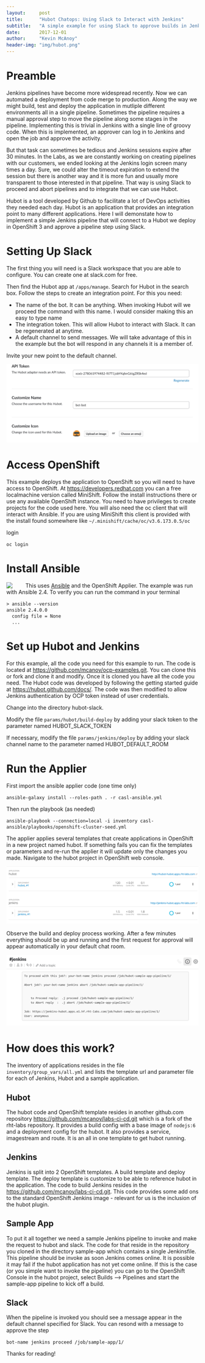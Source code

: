 ```yaml
---
layout:     post
title:      "Hubot Chatops: Using Slack to Interact with Jenkins"
subtitle:   "A simple example for using Slack to approve builds in Jenkins using Hubot on OpenShift. Ansible required."
date:       2017-12-01
author:     "Kevin McAnoy"
header-img: "img/hubot.png"
---
```


# Preamble

Jenkins pipelines have become more widespread recently. Now we can automated a deployment from code merge to production. Along the way we might build, test and deploy the application in mutliple different environments all in a single pipeline. Sometimes the pipeline requires a manual approval step to move the pipeline along some stages in the pipeline. Implementing this is trivial in Jenkins with a single line of groovy code. When this is implemented, an approver can log in to Jenkins and open the job and approve the activity. 

But that task can sometimes be tedious and Jenkins sessions expire after 30 minutes. In the Labs, as we are constantly working on creating pipelines with our customers, we ended looking at the Jenkins login screen many times a day. Sure, we could alter the timeout expiration to extend the session but there is another way and it is more fun and usually more transparent to those interested in that pipeline. That way is using Slack to proceed and abort pipelines and to integrate that we can use Hubot.

Hubot is a tool developed by Github to facilitate a lot of DevOps activities they needed each day. Hubot is an application that provides an integration point to many different applications. Here I will demonstate how to implement a simple Jenkins pipeline that will connect to a Hubot we deploy in OpenShift 3 and approve a pipeline step using Slack.

# Setting Up Slack

The first thing you will need is a Slack workspace that you are able to configure. You can create one at slack.com for free. 

Then find the Hubot app at `/apps/manage`. Search for Hubot in the search box. Follow the steps to create an integration point. For this you need:
 - The name of the bot. It can be anything. When invoking Hubot will we proceed the command with this name. I would consider making this an easy to type name
 - The integration token. This will allow Hubot to interact with Slack. It can be regenerated at anytime. 
 - A default channel to send messages. We will take advantage of this in the example but the bot will respond in any channels it is a member of.

 Invite your new point to the default channel.

 ![Slack Snapshot](/img/hubot-snapshot.png)

# Access OpenShift

This example deploys the application to OpenShift so you will need to have access to OpenShift. At https://developers.redhat.com you can a free localmachine version called MiniShift. Follow the install instructions there or use any available OpenShift instance. You need to have privileges to create projects for the code used here. You will also need the oc client that will interact with Ansible. If you are using MiniShift this client is provided with the install found somewhere like `~/.minishift/cache/oc/v3.6.173.0.5/oc`

login

```
oc login
```

# Install Ansible

This uses <img src="https://pbs.twimg.com/profile_images/428287509047435264/ElOjna20.png" width="50" align="left">  [Ansible](https://www.ansible.com/) and the OpenShift Applier. The example was run with Ansible 2.4. To verify you can run the command in your terminal

```
> ansible --version
ansible 2.4.0.0
  config file = None
  ...
```

# Set up Hubot and Jenkins

For this example, all the code you need for this example to run. The code is located at <https://github.com/mcanoy/ocp-examples.git>. You can clone this or fork and clone it and modify. Once it is cloned you have all the code you need. The Hubot code was developed by following the getting started guide at <https://hubot.github.com/docs/>. The code was then modified to allow Jenkins authentication by OCP token instead of user credentials. 

Change into the directory hubot-slack.

Modify the file `params/hubot/build-deploy` by adding your slack token to the parameter named HUBOT_SLACK_TOKEN

If necessary, modify the file `params/jenkins/deploy` by adding your slack channel name to the parameter named HUBOT_DEFAULT_ROOM

# Run the Applier

First import the ansible applier code (one time only)
 ```
ansible-galaxy install --roles-path . -r casl-ansible.yml
 ```

 Then run the playbook (as needed)
 ```
ansible-playbook --connection=local -i inventory casl-ansible/playbooks/openshift-cluster-seed.yml
 ```

The applier applies several templates that create applications in OpenShift in a new project named hubot. If something fails you can fix the templates or parameters and re-run the applier it will update only the changes you made. Navigate to the hubot project in OpenShift web console. 

![Console Snapshot](/img/hubot-ocp.png)

Observe the build and deploy process working. After a few minutes everything should be up and running and the first request for approval will appear automatically in your default chat room.

![Slack Snapshot](/img/hubot-slack.png)

# How does this work?

The inventory of applications resides in the file `inventory/group_vars/all.yml` and lists the template url and parameter file for each of Jenkins, Hubot and a sample application.

## Hubot

The hubot code and OpenShift template resides in another github.com repository <https://github.com/mcanoy/labs-ci-cd.git> which is a fork of the rht-labs repository. It provides a build config with a base image of `nodejs:6` and a deployment config for the hubot. It also provides a service, imagestream and route. It is an all in one template to get hubot running.

## Jenkins

Jenkins is split into 2 OpenShift templates. A build template and deploy template. The deploy template is customize to be able to reference hubot in the application. The code to build Jenkins resides in the <https://github.com/mcanoy/labs-ci-cd.git>. This code provides some add ons to the standard OpenShift Jenkins image - relevant for us is the inclusion of the hubot plugin.

## Sample App

To put it all together we need a sample Jenkins pipeline to invoke and make the request to hubot and slack. The code for that reside in the repository you cloned in the directory sample-app which contains a single Jenkinsfile. This pipeline should be invoke as soon Jenkins comes online. It is possible it may fail if the hubot application has not yet come online. If this is the case (or you simple want to invoke the pipeline) you can go to the OpenShift Console in the hubot project, select Builds --> Pipelines and start the sample-app pipeline to kick off a build. 

## Slack

When the pipeline is invoked you should see a message appear in the default channel specified for Slack. You can resond with a message to approve the step
```
bot-name jenkins proceed /job/sample-app/1/
```

Thanks for reading!



